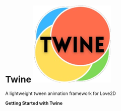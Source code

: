 # Twine ![Twine logo](./assets/logo.png)
A lightweight tween animation framework for Love2D

**Getting Started with Twine**

